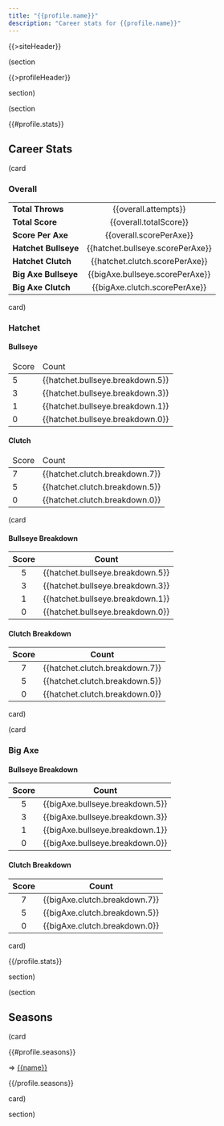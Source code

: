 ```yaml
---
title: "{{profile.name}}"
description: "Career stats for {{profile.name}}"
---
```


{{>siteHeader}}

(section

{{>profileHeader}}

section)

(section

{{#profile.stats}}

## Career Stats

(card

### Overall

|                      |                                  |
|:---------------------|:--------------------------------:|
| **Total Throws**     | {{overall.attempts}}             |
| **Total Score**      | {{overall.totalScore}}           |
| **Score Per Axe**    | {{overall.scorePerAxe}}          |
| **Hatchet Bullseye** | {{hatchet.bullseye.scorePerAxe}} |
| **Hatchet Clutch**   | {{hatchet.clutch.scorePerAxe}}   |
| **Big Axe Bullseye** | {{bigAxe.bullseye.scorePerAxe}}  |
| **Big Axe Clutch**   | {{bigAxe.clutch.scorePerAxe}}    |

card)

### Hatchet

<div class="grid stack col2">
  <div class="card">
    <h4>Bullseye</h4>
    <table>
      <thead>
        <tr>
          <td>Score</td>
          <td>Count</td>
        </tr>
      </thead>
      <tbody>
        <tr>
          <td>5</td>
          <td>{{hatchet.bullseye.breakdown.5}}</td>
        </tr>
        <tr>
          <td>3</td>
          <td>{{hatchet.bullseye.breakdown.3}}</td>
        </tr>
        <tr>
          <td>1</td>
          <td>{{hatchet.bullseye.breakdown.1}}</td>
        </tr>
        <tr>
          <td>0</td>
          <td>{{hatchet.bullseye.breakdown.0}}</td>
        </tr>
      </tbody>
    </table>
  </div>
  <div class="card">
    <h4>Clutch</h4>
    <table>
      <thead>
        <tr>
          <td>Score</td>
          <td>Count</td>
        </tr>
      </thead>
      <tbody>
        <tr>
          <td>7</td>
          <td>{{hatchet.clutch.breakdown.7}}</td>
        </tr>
        <tr>
          <td>5</td>
          <td>{{hatchet.clutch.breakdown.5}}</td>
        </tr>
        <tr>
          <td>0</td>
          <td>{{hatchet.clutch.breakdown.0}}</td>
        </tr>
      </tbody>
    </table>
  </div>
</div>

(card

#### Bullseye Breakdown

| Score | Count |
|:-----:|:-----:|
| 5 | {{hatchet.bullseye.breakdown.5}} |
| 3 | {{hatchet.bullseye.breakdown.3}} |
| 1 | {{hatchet.bullseye.breakdown.1}} |
| 0 | {{hatchet.bullseye.breakdown.0}} |

#### Clutch Breakdown

| Score | Count |
|:-----:|:-----:|
| 7 | {{hatchet.clutch.breakdown.7}} |
| 5 | {{hatchet.clutch.breakdown.5}} |
| 0 | {{hatchet.clutch.breakdown.0}} |

card)

(card

### Big Axe

#### Bullseye Breakdown

| Score | Count |
|:-----:|:-----:|
| 5 | {{bigAxe.bullseye.breakdown.5}} |
| 3 | {{bigAxe.bullseye.breakdown.3}} |
| 1 | {{bigAxe.bullseye.breakdown.1}} |
| 0 | {{bigAxe.bullseye.breakdown.0}} |

#### Clutch Breakdown

| Score | Count |
|:-----:|:-----:|
| 7 | {{bigAxe.clutch.breakdown.7}} |
| 5 | {{bigAxe.clutch.breakdown.5}} |
| 0 | {{bigAxe.clutch.breakdown.0}} |

card)

{{/profile.stats}}

section)

(section

## Seasons

(card

{{#profile.seasons}}

=> [{{name}}](s/{{seasonId}})

{{/profile.seasons}}

card)

section)